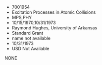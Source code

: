 * 7001954
* Excitation Processes in Atomic Collisions
* MPS,PHY
* 10/15/1970,10/31/1973
* Raymond Hughes, University of Arkansas
* Standard Grant
*   name not available
* 10/31/1973
* USD Not Available

NONE